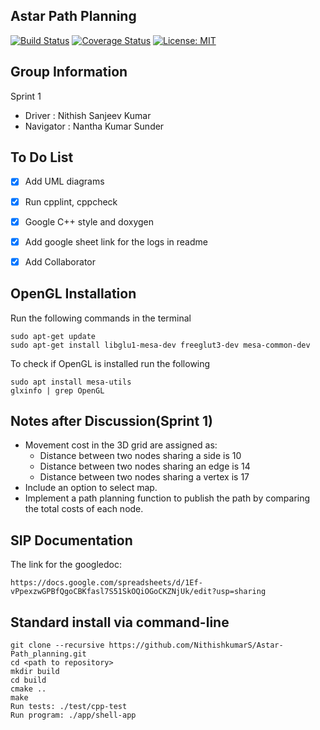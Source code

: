 ## Astar Path Planning

[![Build Status](https://travis-ci.org/NithishkumarS/Astar-Path_planning.svg?branch=master)](https://travis-ci.org/NithishkumarS/Astar-Path_planning)
[![Coverage Status](https://coveralls.io/repos/github/NithishkumarS/Astar-Path_planning/badge.svg?branch=master)](https://coveralls.io/github/NithishkumarS/Astar-Path_planning?branch=master)
[![License: MIT](https://img.shields.io/badge/License-MIT-yellow.svg)](https://opensource.org/licenses/MIT)

## Group Information

Sprint 1

 - Driver : Nithish Sanjeev Kumar
 - Navigator : Nantha Kumar Sunder

## To Do List

 - [x]  Add UML diagrams 
 - [x]  Run cpplint, cppcheck
 - [x]  Google C++ style and doxygen
 - [x]  Add google sheet link for the logs in readme
 - [X]  Add Collaborator


## OpenGL Installation

Run the following commands in the terminal
```
sudo apt-get update
sudo apt-get install libglu1-mesa-dev freeglut3-dev mesa-common-dev
```

To check if OpenGL is installed run the following

```
sudo apt install mesa-utils
glxinfo | grep OpenGL
```

## Notes after Discussion(Sprint 1)

 - Movement cost in the 3D grid are assigned as:
	- Distance between two nodes sharing a side is 10
	- Distance between two nodes sharing an edge is 14
	- Distance between two nodes sharing a vertex is 17
 - Include an option to select map.
 - Implement a path planning function to publish the path by comparing the total costs of each node.


## SIP Documentation

The link for the googledoc:

```
https://docs.google.com/spreadsheets/d/1Ef-vPpexzwGPBfQgoCBKfasl7S51SkOQiOGoCKZNjUk/edit?usp=sharing
```

## Standard install via command-line
```
git clone --recursive https://github.com/NithishkumarS/Astar-Path_planning.git
cd <path to repository>
mkdir build
cd build
cmake ..
make
Run tests: ./test/cpp-test
Run program: ./app/shell-app
```

